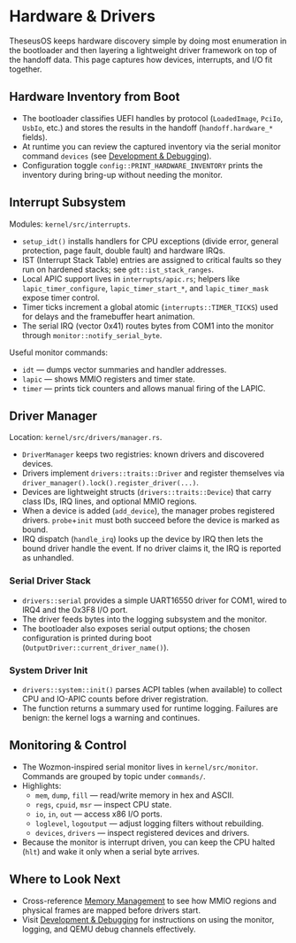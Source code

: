# Hardware & Drivers

TheseusOS keeps hardware discovery simple by doing most enumeration in the bootloader and then layering a lightweight driver framework on top of the handoff data. This page captures how devices, interrupts, and I/O fit together.

## Hardware Inventory from Boot
- The bootloader classifies UEFI handles by protocol (`LoadedImage`, `PciIo`, `UsbIo`, etc.) and stores the results in the handoff (`handoff.hardware_*` fields).
- At runtime you can review the captured inventory via the serial monitor command `devices` (see [Development & Debugging](development-and-debugging.md)).
- Configuration toggle `config::PRINT_HARDWARE_INVENTORY` prints the inventory during bring-up without needing the monitor.

## Interrupt Subsystem
Modules: `kernel/src/interrupts`.

- `setup_idt()` installs handlers for CPU exceptions (divide error, general protection, page fault, double fault) and hardware IRQs.
- IST (Interrupt Stack Table) entries are assigned to critical faults so they run on hardened stacks; see `gdt::ist_stack_ranges`.
- Local APIC support lives in `interrupts/apic.rs`; helpers like `lapic_timer_configure`, `lapic_timer_start_*`, and `lapic_timer_mask` expose timer control.
- Timer ticks increment a global atomic (`interrupts::TIMER_TICKS`) used for delays and the framebuffer heart animation.
- The serial IRQ (vector 0x41) routes bytes from COM1 into the monitor through `monitor::notify_serial_byte`.

Useful monitor commands:
- `idt` — dumps vector summaries and handler addresses.
- `lapic` — shows MMIO registers and timer state.
- `timer` — prints tick counters and allows manual firing of the LAPIC.

## Driver Manager
Location: `kernel/src/drivers/manager.rs`.

- `DriverManager` keeps two registries: known drivers and discovered devices.
- Drivers implement `drivers::traits::Driver` and register themselves via `driver_manager().lock().register_driver(...)`.
- Devices are lightweight structs (`drivers::traits::Device`) that carry class IDs, IRQ lines, and optional MMIO regions.
- When a device is added (`add_device`), the manager probes registered drivers. `probe`+`init` must both succeed before the device is marked as bound.
- IRQ dispatch (`handle_irq`) looks up the device by IRQ then lets the bound driver handle the event. If no driver claims it, the IRQ is reported as unhandled.

### Serial Driver Stack
- `drivers::serial` provides a simple UART16550 driver for COM1, wired to IRQ4 and the 0x3F8 I/O port.
- The driver feeds bytes into the logging subsystem and the monitor.
- The bootloader also exposes serial output options; the chosen configuration is printed during boot (`OutputDriver::current_driver_name()`).

### System Driver Init
- `drivers::system::init()` parses ACPI tables (when available) to collect CPU and IO-APIC counts before driver registration.
- The function returns a summary used for runtime logging. Failures are benign: the kernel logs a warning and continues.

## Monitoring & Control
- The Wozmon-inspired serial monitor lives in `kernel/src/monitor`. Commands are grouped by topic under `commands/`.
- Highlights:
  - `mem`, `dump`, `fill` — read/write memory in hex and ASCII.
  - `regs`, `cpuid`, `msr` — inspect CPU state.
  - `io`, `in`, `out` — access x86 I/O ports.
  - `loglevel`, `logoutput` — adjust logging filters without rebuilding.
  - `devices`, `drivers` — inspect registered devices and drivers.
- Because the monitor is interrupt driven, you can keep the CPU halted (`hlt`) and wake it only when a serial byte arrives.

## Where to Look Next
- Cross-reference [Memory Management](memory-management.md) to see how MMIO regions and physical frames are mapped before drivers start.
- Visit [Development & Debugging](development-and-debugging.md) for instructions on using the monitor, logging, and QEMU debug channels effectively.
